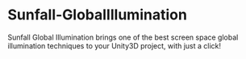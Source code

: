 # Sunfall-GlobalIllumination

Sunfall Global Illumination brings one of the best screen space global illumination techniques to your Unity3D project, with just a click!
